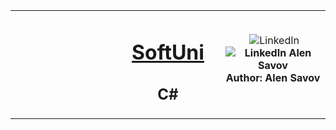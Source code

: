 <!-- Head Start -->
<table border="0" width="100%" cellspacing="1" cellpadding="3" align="center">
<tbody>
<tr>
<td align="center" width="33%"><img style="text-align: ce;" src="http://conf.softuni.bg/wp-content/uploads/2015/01/SoftUni-Logo-Flat_square-blue-300x235.png" alt="" /></td>
<td align="center" width="33%">
<h1><a href="https://softuni.bg/">SoftUni</a></h1>
<h2>C#</h2>
</td>
<td align="center" width="33%"><img src="https://media.licdn.com/dms/image/C5603AQHd5L6_q5AmNg/profile-displayphoto-shrink_200_200/0?e=1557964800&v=beta&t=6rg49x3Hv5WLd7I4-J9uOQ8YIPzOyw3L6GTStKfLM_Y" alt="" />
<img src="https://www.linkedin.com/favicon.ico" alt="LinkedIn" />

<strong>
<img src="https://media.licdn.com/dms/image/C4D03AQG-fdVFRUrgrA/profile-displayphoto-shrink_200_200/0?e=1564012800&v=beta&t=j7GCaQusdFbiRp7ukYzpSN1okkidi3nm7uHSRx9jJPk" title="LinkedIn Alen Savov">
 Author: Alen Savov
</a>
</strong></p>
</td>
</tr>
</tbody>
</table>
<!-- Head End -->